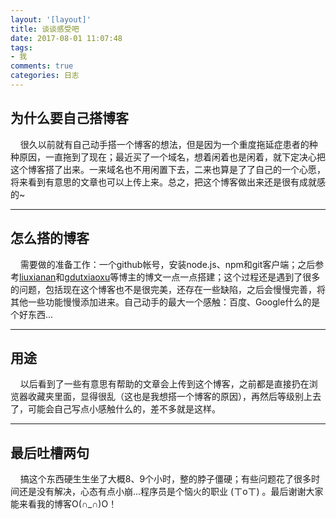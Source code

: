 ```yaml
---
layout: '[layout]'
title: 谈谈感受吧
date: 2017-08-01 11:07:48
tags:
- 我
comments: true
categories: 日志
---
```

## 为什么要自己搭博客

&#160;&#160;&#160;&#160;很久以前就有自己动手搭一个博客的想法，但是因为一个重度拖延症患者的种种原因，一直拖到了现在；最近买了一个域名，想着闲着也是闲着，就下定决心把这个博客搭了出来。一来域名也不用闲置下去，二来也算是了了自己的一个心愿，将来看到有意思的文章也可以上传上来。总之，把这个博客做出来还是很有成就感的~

<!-- more -->

-----
## 怎么搭的博客

&#160;&#160;&#160;&#160;需要做的准备工作：一个github帐号，安装node.js、npm和git客户端；之后参考[liuxianan](http://blog.liuxianan.com/build-blog-website-by-hexo-github.html)和[gdutxiaoxu](http://blog.csdn.net/gdutxiaoxu/article/details/53576018)等博主的博文一点一点搭建；这个过程还是遇到了很多的问题，包括现在这个博客也不是很完美，还存在一些缺陷，之后会慢慢完善，将其他一些功能慢慢添加进来。自己动手的最大一个感触：百度、Google什么的是个好东西...



-----
## 用途

&#160;&#160;&#160;&#160;以后看到了一些有意思有帮助的文章会上传到这个博客，之前都是直接扔在浏览器收藏夹里面，显得很乱（这也是我想搭一个博客的原因），再然后等级别上去了，可能会自己写点小感触什么的，差不多就是这样。



----
## 最后吐槽两句
&#160;&#160;&#160;&#160;搞这个东西硬生生坐了大概8、9个小时，整的脖子僵硬；有些问题花了很多时间还是没有解决，心态有点小崩...程序员是个恼火的职业 (ㄒoㄒ) 。最后谢谢大家能来看我的博客O(∩_∩)O！